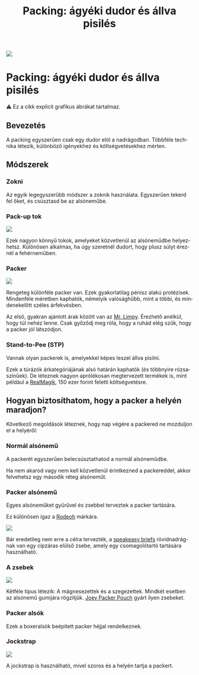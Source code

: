 ﻿---
title: "Packing: ágyéki dudor és állva pisilés"
description: "Maszkulin passing: packing tippek és tanácsok."
lang: hu
---

<div class="header-image"><img src="assets/images/undraw_heavy_box.svg" /></div>

# Packing: ágyéki dudor és állva pisilés

<div class="infobox warning">

⚠️ Ez a cikk explicit grafikus ábrákat tartalmaz.

</div>

## Bevezetés

A packing egyszerűen csak egy dudor elöl a nadrágodban. Többféle technika létezik, különböző igényekhez és költségvetésekhez mérten.

## Módszerek

### Zokni

Az egyik legegyszerűbb módszer a zoknik használata. Egyszerűen tekerd fel őket, és csúsztasd be az alsóneműbe.

### Pack-up tok

<div class="content-image"><img src="assets/images/pack-up-shell.png" /></div>

Ezek nagyon könnyű tokok, amelyeket közvetlenül az alsóneműdbe helyezhetsz. Különösen alkalmas, ha úgy szeretnél dudort, hogy plusz súlyt éreznél a fehérneműben.

### Packer

<div class="content-image"><img src="assets/images/packer.jpg" /></div>

Rengeteg különféle packer van. Ezek gyakorlatilag pénisz alakú protézisek. Mindenféle méretben kaphatók, némelyik valósághűbb, mint a többi, és mindenekelőtt széles árfekvésben.

Az első, gyakran ajánlott árak között van az [Mr. Limpy](https://untag.com/products/mister-limpy-packer). Érezhető anélkül, hogy túl nehéz lenne. Csak győződj meg róla, hogy a ruhád elég szűk, hogy a packer jól látszódjon.

### Stand-to-Pee (STP)

Vannak olyan packerek is, amelyekkel képes leszel állva pisilni.

Ezek a túrázók árkategóriájának alsó határán kaphatók (és többnyire rózsaszínűek). De léteznek nagyon aprólékosan megtervezett termékek is, mint például a [RealMagik](http://www.reelmagik.com/ftm-store-directory/all-in-one.html), 150 ezer forint feletti költségvetésre.

## Hogyan biztosíthatom, hogy a packer a helyén maradjon?

Következő megoldások léteznek, hogy nap végére a packered ne mozduljon el a helyéről:

### Normál alsónemű

A packerét egyszerűen belecsúsztathatod a normál alsóneműdbe.

Ha nem akarod vagy nem kell közvetlenül érintkezned a packereddel, akkor felvehetsz egy második réteg alsóneműt.  

### Packer alsónemű

Egyes alsóneműket gyűrűvel és zsebbel terveztek a packer tartására.

Ez különösen igaz a [Rodeoh](https://rodeoh.com/collections/ftm-gear) márkára.

<div class="content-image"><img src="assets/images/speakeasy-brief.jpg" /></div>

Bár eredetileg nem erre a célra tervezték, a [speakeasy briefs](https://speakeasybriefs.com) rövidnadrágnak van egy cipzáras elülső zsebe, amely egy csomagolótartó tartására használható.

### A zsebek

<div class="content-image"><img src="assets/images/joey-packer.png" /></div>

Kétféle típus létezik: A mágnesezettek és a szegezettek. Mindkét esetben az alsónemű gumijára rögzítjük. [Joey Packer Pouch](https://www.getyourjoey.com) gyárt ilyen zsebeket.

### Packer alsók

Ezek a boxeralsók beépített packer héjjal rendelkeznek.

### Jockstrap

<div class="content-image"><img src="assets/images/jockstrap.jpg" /></div>


A jockstrap is használható, mivel szoros és a helyén tartja a packert.






